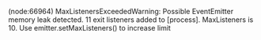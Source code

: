 (node:66964) MaxListenersExceededWarning: Possible EventEmitter memory leak detected. 11 exit listeners added to [process]. MaxListeners is 10. Use emitter.setMaxListeners() to increase limit